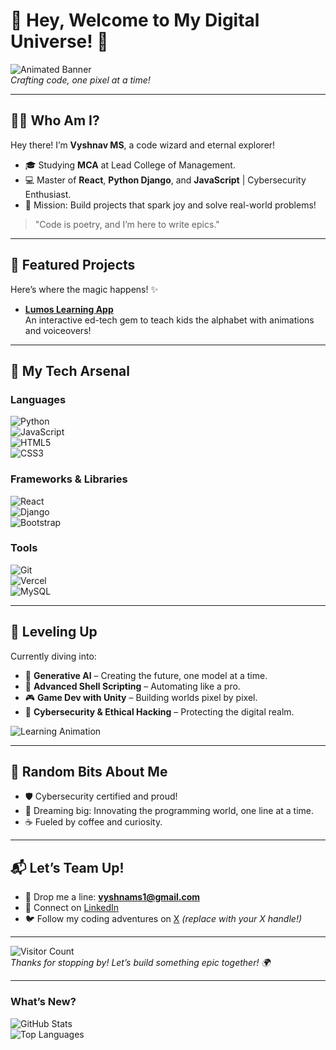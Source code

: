 # 👋 Hey, Welcome to My Digital Universe! 🚀

![Animated Banner](https://media.giphy.com/media/hvRJCLFzcasrR4ia7z/giphy.gif)  
*Crafting code, one pixel at a time!*

---

## 👨‍💻 Who Am I?
Hey there! I’m **Vyshnav MS**, a code wizard and eternal explorer!  
- 🎓 Studying **MCA** at Lead College of Management.  
- 💻 Master of **React**, **Python Django**, and **JavaScript** | Cybersecurity Enthusiast.  
- 🌟 Mission: Build projects that spark joy and solve real-world problems!  

> "Code is poetry, and I’m here to write epics."  

---

## 🚀 Featured Projects
Here’s where the magic happens! ✨  
- **[Lumos Learning App](https://github.com/Vyshnav-ms/Lumos-learning-app)**  
  An interactive ed-tech gem to teach kids the alphabet with animations and voiceovers!
  
---

## 🔧 My Tech Arsenal
### Languages  
![Python](https://img.shields.io/badge/Python-3776AB?style=for-the-badge&logo=python&logoColor=white&labelColor=2C2C2C)  
![JavaScript](https://img.shields.io/badge/JavaScript-F7DF1E?style=for-the-badge&logo=javascript&logoColor=black&labelColor=2C2C2C)  
![HTML5](https://img.shields.io/badge/HTML5-E34F26?style=for-the-badge&logo=html5&logoColor=white&labelColor=2C2C2C)  
![CSS3](https://img.shields.io/badge/CSS3-1572B6?style=for-the-badge&logo=css3&logoColor=white&labelColor=2C2C2C)  

### Frameworks & Libraries  
![React](https://img.shields.io/badge/React-61DAFB?style=for-the-badge&logo=react&logoColor=black&labelColor=2C2C2C)  
![Django](https://img.shields.io/badge/Django-092E20?style=for-the-badge&logo=django&logoColor=white&labelColor=2C2C2C)  
![Bootstrap](https://img.shields.io/badge/Bootstrap-7952B3?style=for-the-badge&logo=bootstrap&logoColor=white&labelColor=2C2C2C)  

### Tools  
![Git](https://img.shields.io/badge/Git-F05032?style=for-the-badge&logo=git&logoColor=white&labelColor=2C2C2C)  
![Vercel](https://img.shields.io/badge/Vercel-000000?style=for-the-badge&logo=vercel&logoColor=white&labelColor=2C2C2C)  
![MySQL](https://img.shields.io/badge/MySQL-4479A1?style=for-the-badge&logo=mysql&logoColor=white&labelColor=2C2C2C)  

---

## 🌱 Leveling Up  
Currently diving into:  
- 🤖 **Generative AI** – Creating the future, one model at a time.  
- 🐚 **Advanced Shell Scripting** – Automating like a pro.  
- 🎮 **Game Dev with Unity** – Building worlds pixel by pixel.  
- 🔐 **Cybersecurity & Ethical Hacking** – Protecting the digital realm.  

![Learning Animation](https://media.giphy.com/media/26tPplGWjN0xLybiU/giphy.gif)

---

## 🌟 Random Bits About Me  
- 🛡️ Cybersecurity certified and proud!  
- 🎯 Dreaming big: Innovating the programming world, one line at a time.  
- ☕ Fueled by coffee and curiosity.  

---

## 📬 Let’s Team Up!  
- 📧 Drop me a line: **vyshnams1@gmail.com**  
- 💼 Connect on [LinkedIn](https://www.linkedin.com/in/vyshnav-m-s)  
- 🐦 Follow my coding adventures on [X](https://x.com/your-handle) *(replace with your X handle!)*  

---

![Visitor Count](https://komarev.com/ghpvc/?username=Vyshnav-ms&color=brightgreen&style=flat-square)  
*Thanks for stopping by! Let’s build something epic together! 🌍*

---

### What’s New?  
![GitHub Stats](https://github-readme-stats.vercel.app/api?username=Vyshnav-ms&show_icons=true&theme=radical&hide_border=true)  
![Top Languages](https://github-readme-stats.vercel.app/api/top-langs/?username=Vyshnav-ms&layout=compact&theme=radical&hide_border=true)  
